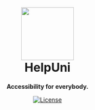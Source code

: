 <h1 align="center"><img src="https://avatars.dicebear.com/api/adventurer/your-custom-seed.svg" width="124" /> <br />HelpUni</h1>
<p align="center"><strong>Accessibility for everybody.</strong></p>

<p align="center">
    <a href="https://github.com/anakix/helpuni/blob/master/LICENSE" target="_blank">
        <img src="https://img.shields.io/github/license/dicebear/avatars.svg?style=flat-square" alt="License">
    </a>
    
</p>

